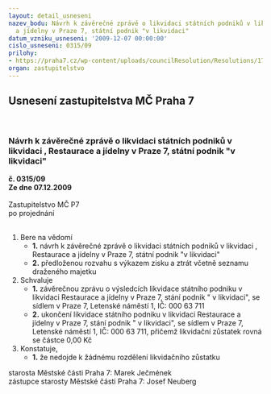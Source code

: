 ```yaml
---
layout: detail_usneseni
nazev_bodu: Návrh k závěrečné zprávě o likvidaci státních podniků v likvidaci , Restaurace
  a jídelny v Praze 7, státní podnik "v likvidaci"
datum_vzniku_usneseni: '2009-12-07 00:00:00'
cislo_usneseni: 0315/09
prilohy:
- https://praha7.cz/wp-content/uploads/councilResolution/Resolutions/17847/5-09-1155r.doc
organ: zastupitelstvo
---
```

<div id="ucUsn_pList" class="usn">
	<span><h2>Usnesení zastupitelstva MČ Praha 7 </h2>
<br></span><div class="standBody">
<span><h3>Návrh k závěrečné zprávě o likvidaci státních podniků v likvidaci , Restaurace a jídelny v Praze 7, státní podnik "v likvidaci"</h3></span><div class="center">
		<strong>č. 0315/09</strong><br>
	</div>
<div class="center">
		<strong>Ze dne 07.12.2009</strong><br><br>
	</div>Zastupitelstvo MČ P7<br> po projednání<br><br><ol>
<li>Bere na vědomí<ul>
<li>
<strong>1.</strong> návrh k závěrečné zprávě o likvidaci státních podniků v likvidaci , Restaurace a jídelny v Praze 7, státní podnik "v likvidaci"</li>
<li>
<strong>2.</strong> předloženou rozvahu s výkazem zisku a ztrát včetně seznamu draženého majetku </li>
</ul>
</li>
<li>Schvaluje<ul>
<li>
<strong>1.</strong> závěrečnou zprávu o výsledcích likvidace státního podniku v likvidaci Restaurace a jídelny v Praze 7, stání podnik " v likvidaci", se sídlem v Praze 7, Letenské náměstí 1, IČ: 000 63 711</li>
<li>
<strong>2.</strong> ukončení likvidace  státního podniku v likvidaci Restaurace a jídelny v Praze 7, stání podnik " v likvidaci", se sídlem v Praze 7, Letenské náměstí 1, IČ: 000 63 711, přičemž likvidační zůstatek rovná se částce 0,00 Kč</li>
</ul>
</li>
<li>Konstatuje,<ul><li>
<strong>1.</strong> že nedojde k žádnému rozdělení likvidačního zůstatku</li></ul>
</li>
</ol>starosta Městské části Praha 7: Marek Ječmének<br>zástupce starosty Městské části Praha 7: Josef Neuberg
</div>
</div>